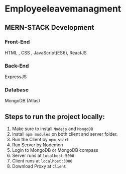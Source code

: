 # Employeeleavemanagment

## MERN-STACK Development

### Front-End 
HTML , CSS , JavaScript(ES6), ReactJS 

### Back-End  
ExpressJS

### Database  
MongoDB (Atlas)

## Steps to run the project locally:
1. Make sure to install ```Nodejs``` and ```MongoDB```
2. Install ```npm modules``` on both client and server folder.
3. Run the Client by ```npm start```
4. Run Server by Nodemon
5. Login to MongoDB or MongoDB compass
6. Server runs at ```localhost:5000```
7. Client runs at ```localhost:3000```
8. Download Proxy at ```Client```

